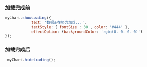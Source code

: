 ### 加载完成前

```js
myChart.showLoading({
            text: '数据正在努力加载...',
            textStyle: { fontSize : 30 , color: '#444' },
            effectOption: {backgroundColor: 'rgba(0, 0, 0, 0)'}
});
```

### 加载完成后

```js
 myChart.hideLoading();
```

